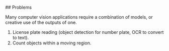 ## Problems 

Many computer vision applications require a combination of models, or creative use of the outputs of one. 

1. License plate reading (object detection for number plate, OCR to convert to text).
2. Count objects within a moving region. 
